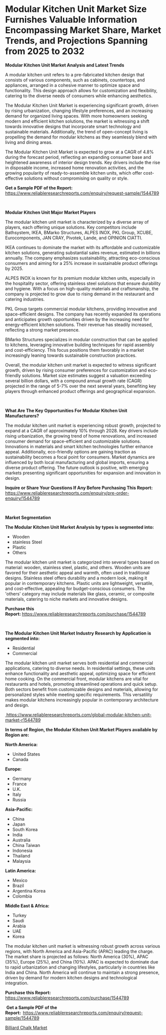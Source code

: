 <p><h1>Modular Kitchen Unit Market Size Furnishes Valuable Information Encompassing Market Share, Market Trends, and Projections Spanning from 2025 to 2032</h1></p><p><strong>Modular Kitchen Unit Market Analysis and Latest Trends</strong></p>
<p><p>A modular kitchen unit refers to a pre-fabricated kitchen design that consists of various components, such as cabinets, countertops, and appliances, arranged in a cohesive manner to optimize space and functionality. This design approach allows for customization and flexibility, catering to the diverse needs of consumers while enhancing aesthetics.</p><p>The Modular Kitchen Unit Market is experiencing significant growth, driven by rising urbanization, changing lifestyle preferences, and an increasing demand for organized living spaces. With more homeowners seeking modern and efficient kitchen solutions, the market is witnessing a shift towards innovative designs that incorporate smart technology and sustainable materials. Additionally, the trend of open-concept living is propelling the demand for modular kitchens as they seamlessly blend with living and dining areas.</p><p>The Modular Kitchen Unit Market is expected to grow at a CAGR of 4.8% during the forecast period, reflecting an expanding consumer base and heightened awareness of interior design trends. Key drivers include the rise in disposable income, increased home renovation activities, and the growing popularity of ready-to-assemble kitchen units, which offer cost-effective solutions without compromising on quality or style.</p></p>
<p><strong>Get a Sample PDF of the Report:&nbsp;</strong> <a href="https://www.reliableresearchreports.com/enquiry/request-sample/1544789?utm_campaign=3275&utm_medium=2&utm_source=Github&utm_content=ia&utm_term=04042025&utm_id=modular-kitchen-unit">https://www.reliableresearchreports.com/enquiry/request-sample/1544789</a></p>
<p>&nbsp;</p>
<p><strong>Modular Kitchen Unit Major Market Players</strong></p>
<p><p>The modular kitchen unit market is characterized by a diverse array of players, each offering unique solutions. Key competitors include Bathsystem, IKEA, BMarko Structures, ALPES INOX, PKL Group, XCUBE, Eurocomponents, JAN CRAY, Pivotek, Lande, and OPINION CIATTI.</p><p>IKEA continues to dominate the market with its affordable and customizable kitchen solutions, generating substantial sales revenue, estimated in billions annually. The company emphasizes sustainability, attracting eco-conscious consumers and aiming for a 25% increase in sustainable product offerings by 2025.</p><p>ALPES INOX is known for its premium modular kitchen units, especially in the hospitality sector, offering stainless steel solutions that ensure durability and hygiene. With a focus on high-quality materials and craftsmanship, the company is projected to grow due to rising demand in the restaurant and catering industries.</p><p>PKL Group targets commercial modular kitchens, providing innovative and space-efficient designs. The company has recently expanded its operations and anticipates growth opportunities driven by the increasing need for energy-efficient kitchen solutions. Their revenue has steadily increased, reflecting a strong market presence.</p><p>BMarko Structures specializes in modular construction that can be applied to kitchens, leveraging innovative building techniques for rapid assembly and cost-efficiency. This focus positions them favorably in a market increasingly leaning towards sustainable construction practices.</p><p>Overall, the modular kitchen unit market is expected to witness significant growth, driven by rising consumer preferences for customization and eco-friendly solutions. Market size estimates suggest a valuation exceeding several billion dollars, with a compound annual growth rate (CAGR) projected in the range of 5-7% over the next several years, benefiting key players through enhanced product offerings and geographical expansion.</p></p>
<p>&nbsp;</p>
<p><strong>What Are The Key Opportunities For Modular Kitchen Unit Manufacturers?</strong></p>
<p><p>The modular kitchen unit market is experiencing robust growth, projected to expand at a CAGR of approximately 10% through 2028. Key drivers include rising urbanization, the growing trend of home renovations, and increased consumer demand for space-efficient and customizable solutions. Innovations in materials and smart kitchen technologies further enhance appeal. Additionally, eco-friendly options are gaining traction as sustainability becomes a focal point for consumers. Market dynamics are influenced by both local manufacturing and global imports, ensuring a diverse product offering. The future outlook is positive, with emerging markets presenting significant opportunities for expansion and innovation in design.</p></p>
<p><strong>Inquire or Share Your Questions If Any Before Purchasing This Report:</strong> <a href="https://www.reliableresearchreports.com/enquiry/pre-order-enquiry/1544789?utm_campaign=3275&utm_medium=2&utm_source=Github&utm_content=ia&utm_term=04042025&utm_id=modular-kitchen-unit">https://www.reliableresearchreports.com/enquiry/pre-order-enquiry/1544789</a></p>
<p>&nbsp;</p>
<p><strong>Market Segmentation</strong></p>
<p><strong>The Modular Kitchen Unit Market Analysis by types is segmented into:</strong></p>
<p><ul><li>Wooden</li><li>stainless Steel</li><li>Plastic</li><li>Others</li></ul></p>
<p><p>The modular kitchen unit market is categorized into several types based on material: wooden, stainless steel, plastic, and others. Wooden units are favored for their aesthetic appeal and warmth, often used in traditional designs. Stainless steel offers durability and a modern look, making it popular in contemporary kitchens. Plastic units are lightweight, versatile, and cost-effective, appealing for budget-conscious consumers. The 'others' category may include materials like glass, ceramic, or composite materials, catering to niche markets and innovative designs.</p></p>
<p><strong>Purchase this Report:&nbsp;</strong><a href="https://www.reliableresearchreports.com/purchase/1544789?utm_campaign=3275&utm_medium=2&utm_source=Github&utm_content=ia&utm_term=04042025&utm_id=modular-kitchen-unit">https://www.reliableresearchreports.com/purchase/1544789</a></p>
<p>&nbsp;</p>
<p><strong>The Modular Kitchen Unit Market Industry Research by Application is segmented into:</strong></p>
<p><ul><li>Residential</li><li>Commercial</li></ul></p>
<p><p>The modular kitchen unit market serves both residential and commercial applications, catering to diverse needs. In residential settings, these units enhance functionality and aesthetic appeal, optimizing space for efficient home cooking. On the commercial front, modular kitchens are vital for restaurants and hotels, promoting streamlined operations and quick setup. Both sectors benefit from customizable designs and materials, allowing for personalized styles while meeting specific requirements. This versatility makes modular kitchens increasingly popular in contemporary architecture and design.</p></p>
<p><a href="https://www.reliableresearchreports.com/global-modular-kitchen-unit-market-r1544789?utm_campaign=3275&utm_medium=2&utm_source=Github&utm_content=ia&utm_term=04042025&utm_id=modular-kitchen-unit">&nbsp;https://www.reliableresearchreports.com/global-modular-kitchen-unit-market-r1544789</a></p>
<p><strong>In terms of Region, the Modular Kitchen Unit Market Players available by Region are:</strong></p>
<p>
    <p> <strong> North America: </strong>
        <ul>
            <li>United States</li>
            <li>Canada</li>
        </ul>
        </p> 
    <p> <strong> Europe: </strong>
        <ul>
            <li>Germany</li>
            <li>France</li>
            <li>U.K.</li>
            <li>Italy</li>
            <li>Russia</li>
        </ul>
        </p> 
    <p> <strong> Asia-Pacific: </strong>
        <ul>
            <li>China</li>
            <li>Japan</li>
            <li>South Korea</li>
            <li>India</li>
            <li>Australia</li>
            <li>China Taiwan</li>
            <li>Indonesia</li>
            <li>Thailand</li>
            <li>Malaysia</li>
        </ul>
        </p> 
    <p> <strong> Latin America: </strong>
        <ul>
            <li>Mexico</li>
            <li>Brazil</li>
            <li>Argentina Korea</li>
            <li>Colombia</li>
        </ul>
        </p> 
    <p> <strong> Middle East & Africa: </strong>
        <ul>
            <li>Turkey</li>
            <li>Saudi</li>
            <li>Arabia</li>
            <li>UAE</li>
            <li>Korea</li>
        </ul>
    </p>
    </p>
<p><p>The modular kitchen unit market is witnessing robust growth across various regions, with North America and Asia-Pacific (APAC) leading the charge. The market share is projected as follows: North America (30%), APAC (35%), Europe (25%), and China (10%). APAC is expected to dominate due to rapid urbanization and changing lifestyles, particularly in countries like India and China. North America will continue to maintain a strong presence, driven by demand for modern kitchen designs and technological integration.</p></p>
<p><strong>Purchase this Report: </strong><a href="https://www.reliableresearchreports.com/purchase/1544789?utm_campaign=3275&utm_medium=2&utm_source=Github&utm_content=ia&utm_term=04042025&utm_id=modular-kitchen-unit">https://www.reliableresearchreports.com/purchase/1544789</a></p>
<p>&nbsp;<strong>Get a Sample PDF of the Report:&nbsp;&nbsp;</strong><a href="https://www.reliableresearchreports.com/enquiry/request-sample/1544789?utm_campaign=3275&utm_medium=2&utm_source=Github&utm_content=ia&utm_term=04042025&utm_id=modular-kitchen-unit">https://www.reliableresearchreports.com/enquiry/request-sample/1544789</a></p>
<p><strong></strong></p>
<p><p><a href="https://github.com/wynonachirei9/Market-Research-Report-List-1/blob/main/billiard-chalk-market.md?utm_campaign=3275&utm_medium=2&utm_source=Github&utm_content=ia&utm_term=04042025&utm_id=modular-kitchen-unit">Billiard Chalk Market</a></p></p>